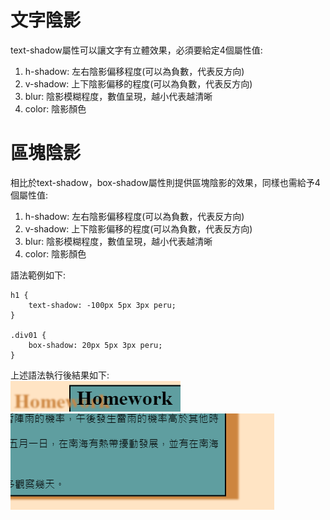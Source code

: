 # 文字陰影
text-shadow屬性可以讓文字有立體效果，必須要給定4個屬性值:  
1. h-shadow: 左右陰影偏移程度(可以為負數，代表反方向)
2. v-shadow: 上下陰影偏移的程度(可以為負數，代表反方向)
3. blur: 陰影模糊程度，數值呈現，越小代表越清晰
4. color: 陰影顏色

# 區塊陰影
相比於text-shadow，box-shadow屬性則提供區塊陰影的效果，同樣也需給予4個屬性值:
1. h-shadow: 左右陰影偏移程度(可以為負數，代表反方向)
2. v-shadow: 上下陰影偏移的程度(可以為負數，代表反方向)
3. blur: 陰影模糊程度，數值呈現，越小代表越清晰
4. color: 陰影顏色

語法範例如下:  
```
h1 {
    text-shadow: -100px 5px 3px peru;
}

.div01 {
    box-shadow: 20px 5px 3px peru;
}
```
上述語法執行後結果如下:  
![Image](https://github.com/EnasVen/HTML/blob/main/HTML_Img14.png)  
![Image](https://github.com/EnasVen/HTML/blob/main/HTML_Img15.png)
